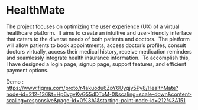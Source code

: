# HealthMate

The project focuses on optimizing the user experience (UX) of a virtual healthcare platform. ​
It aims to create an intuitive and user-friendly interface that caters to the diverse needs of both patients and doctors. ​
The platform will allow patients to book appointments, access doctor’s profiles, consult doctors virtually, access their medical history, receive medication reminders and seamlessly integrate health insurance information. ​
To accomplish this, I have designed a login page, signup page, support features, and efficient payment options.

Demo : https://www.figma.com/proto/r4akuodu6ZpY6Uygjy5Py8/HealthMate?node-id=212-136&t=Hp6vgvKvG55dDToM-0&scaling=scale-down&content-scaling=responsive&page-id=0%3A1&starting-point-node-id=212%3A151
